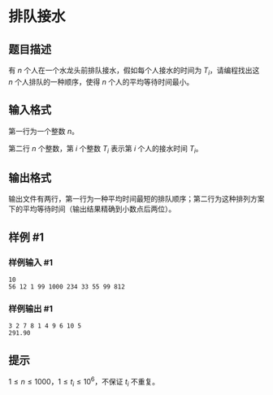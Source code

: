 # 排队接水

## 题目描述

有 $n$ 个人在一个水龙头前排队接水，假如每个人接水的时间为 $T_i$，请编程找出这 $n$ 个人排队的一种顺序，使得 $n$ 个人的平均等待时间最小。

## 输入格式

第一行为一个整数 $n$。

第二行 $n$ 个整数，第 $i$ 个整数 $T_i$ 表示第 $i$ 个人的接水时间 $T_i$。

## 输出格式

输出文件有两行，第一行为一种平均时间最短的排队顺序；第二行为这种排列方案下的平均等待时间（输出结果精确到小数点后两位）。

## 样例 #1

### 样例输入 #1

```
10 
56 12 1 99 1000 234 33 55 99 812
```

### 样例输出 #1

```
3 2 7 8 1 4 9 6 10 5
291.90
```

## 提示

$1\le n \leq 1000$，$1\le t_i \leq 10^6$，不保证 $t_i$ 不重复。
